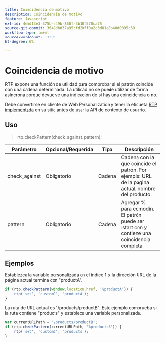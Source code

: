 ```yaml
---
title: Coincidencia de motivo
description: Coincidencia de motivo
feature: Javascript
exl-id: 4ebd13e3-375b-449b-850f-3b18f570ca75
source-git-commit: 3649db037a95cfd20ff0a2c3d81a3b40d0095c39
workflow-type: tm+mt
source-wordcount: '133'
ht-degree: 6%

---
```


# Coincidencia de motivo

RTP expone una función de utilidad para comprobar si el patrón coincide con una cadena determinada. La utilidad no se puede utilizar de forma asíncrona porque devuelve una indicación de si hay una coincidencia o no.

Debe convertirse en cliente de Web Personalization y tener la etiqueta [RTP implementada](https://experienceleague.adobe.com/es/docs/marketo/using/product-docs/web-personalization/rtp-tag-implementation/deploy-the-rtp-javascript) en su sitio antes de usar la API de contexto de usuario.

## Uso

> rtp.checkPattern(check_against, pattern);

| Parámetro | Opcional/Requerida | Tipo | Descripción |
|---|---|---|---|
| check_against | Obligatorio | Cadena | Cadena con la que coincide el patrón. Por ejemplo: URL de la página actual, nombre del producto. |
| pattern | Obligatorio | Cadena | Agregar % para comodín. El patrón puede ser :start con y contiene una coincidencia completa |

## Ejemplos

Establezca la variable personalizada en el índice 1 si la dirección URL de la página actual termina con &quot;productA&quot;.

```javascript
if (rtp.checkPattern(window.location.href, '%productA')) {
    rtp('set', 'custom1', 'productA');
}
```

La ruta de URL actual es &quot;/products/productB&quot;. Este ejemplo comprueba si la ruta contiene &quot;products&quot; y establece una variable personalizada.

```javascript
var currentURLPath = '/products/productB';
if (rtp.checkPattern(currentURLPath, '%products%')) {
    rtp('set', 'custom1', 'products');
}
```
